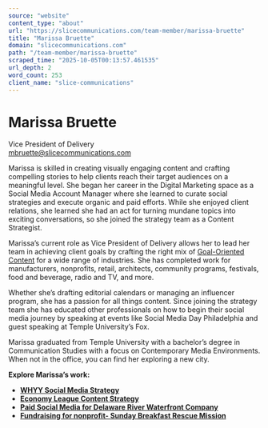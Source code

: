 ```yaml
---
source: "website"
content_type: "about"
url: "https://slicecommunications.com/team-member/marissa-bruette"
title: "Marissa Bruette"
domain: "slicecommunications.com"
path: "/team-member/marissa-bruette"
scraped_time: "2025-10-05T00:13:57.461535"
url_depth: 2
word_count: 253
client_name: "slice-communications"
---
```


# Marissa Bruette

Vice President of Delivery  
[mbruette@slicecommunications.com](mailto:mbruette@slicecommunications.com)

Marissa is skilled in creating visually engaging content and crafting compelling stories to help clients reach their target audiences on a meaningful level. She began her career in the Digital Marketing space as a Social Media Account Manager where she learned to curate social strategies and execute organic and paid efforts. While she enjoyed client relations, she learned she had an act for turning mundane topics into exciting conversations, so she joined the strategy team as a Content Strategist.

Marissa’s current role as Vice President of Delivery allows her to lead her team in achieving client goals by crafting the right mix of [Goal-Oriented Content](https://slicecommunications.com/blog/creating-goal-oriented-content-that-drives-results) for a wide range of industries. She has completed work for manufacturers, nonprofits, retail, architects, community programs, festivals, food and beverage, radio and TV, and more.

Whether she’s drafting editorial calendars or managing an influencer program, she has a passion for all things content. Since joining the strategy team she has educated other professionals on how to begin their social media journey by speaking at events like Social Media Day Philadelphia and guest speaking at Temple University’s Fox.

Marissa graduated from Temple University with a bachelor’s degree in Communication Studies with a focus on Contemporary Media Environments. When not in the office, you can find her exploring a new city.

**Explore Marissa’s work:**

*   **[WHYY Social Media Strategy](https://slicecommunications.com/case-study/whyy)**
*   **[Economy League Content Strategy](https://slicecommunications.com/case-study/economy-league-of-greater-philadelphia)**
*   **[Paid Social Media for Delaware River Waterfront Company](https://slicecommunications.com/case-study/drwc)**
*   **[Fundraising for nonprofit- Sunday Breakfast Rescue Mission](https://slicecommunications.com/case-study/sunday-breakfast-rescue-mission)**